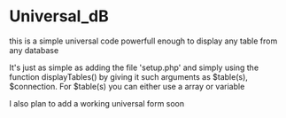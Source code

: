 # Universal_dB
this is a simple universal code
powerfull enough to display any 
table from any database 

It's just as simple as adding the file 'setup.php'
and simply using the function displayTables() by giving it
such arguments as $table(s), $connection. For $table(s)
you can either use a array or variable

I also plan to add a working universal form soon
